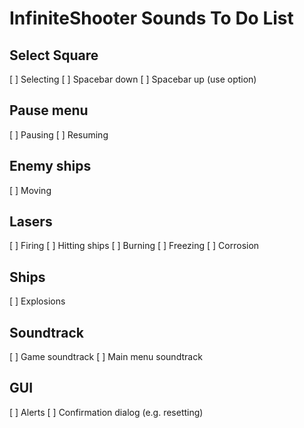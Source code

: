 InfiniteShooter Sounds To Do List
=================================
## Select Square
[ ] Selecting
[ ] Spacebar down
[ ] Spacebar up (use option)
## Pause menu
[ ] Pausing
[ ] Resuming
## Enemy ships
[ ] Moving
## Lasers
[ ] Firing
[ ] Hitting ships
[ ] Burning
[ ] Freezing
[ ] Corrosion
## Ships
[ ] Explosions
## Soundtrack
[ ] Game soundtrack
[ ] Main menu soundtrack
## GUI
[ ] Alerts
[ ] Confirmation dialog (e.g. resetting)
